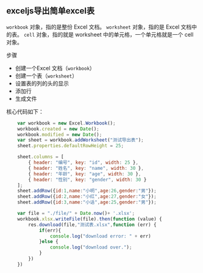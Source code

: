 ## exceljs导出简单excel表

`workbook` 对象，指的是整份 Excel 文档。
`worksheet` 对象，指的是 Excel 文档中的表。
`cell` 对象，指的就是 worksheet 中的单元格，一个单元格就是一个 cell 对象。


步骤

- 创建一个Excel 文档（`workbook`）
- 创建一个表（`worksheet`）
- 设置表的列的头的显示
- 添加行
- 生成文件

核心代码如下：
```js
    var workbook = new Excel.Workbook();
    workbook.created = new Date();
    workbook.modified = new Date();
    var sheet = workbook.addWorksheet("测试导出表");
    sheet.properties.defaultRowHeight = 25;

    sheet.columns = [
        { header: "编号", key: "id", width: 25 },
        { header: "姓名", key: "name", width: 30 },
        { header: "年龄", key: "age", width: 30 },
        { header: "性别", key: "gender", width: 30 }
    ];
    sheet.addRow({id:1,name:"小明",age:26,gender:"男"});
    sheet.addRow({id:2,name:"小红",age:27,gender:"女"});
    sheet.addRow({id:3,name:"小话",age:25,gender:"男"});

    var file = "./file/" + Date.now()+ '.xlsx';
    workbook.xlsx.writeFile(file).then(function (value) {
        res.download(file,"测试表.xlsx",function (err) {
            if(err){
                console.log("download error: " + err)
            }else {
                console.log("download over.");
            }
        })
    })
```